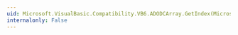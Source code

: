 ```yaml
---
uid: Microsoft.VisualBasic.Compatibility.VB6.ADODCArray.GetIndex(Microsoft.VisualBasic.Compatibility.VB6.ADODC)
internalonly: False
---
```

